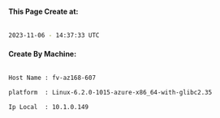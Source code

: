 
   
#### This Page Create at:

```bash

2023-11-06 - 14:37:33 UTC

```

#### Create By Machine:

```bash

Host Name : fv-az168-607

platform  : Linux-6.2.0-1015-azure-x86_64-with-glibc2.35

Ip Local  : 10.1.0.149

```

